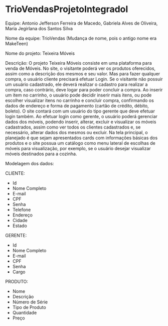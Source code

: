 # TrioVendasProjetoIntegradoI

Equipe: Antonio Jefferson Ferreira de Macedo, Gabriela Alves de Oliveira, Maria Jegirlana dos Santos Silva 

Nome da equipe: TrioVendas (Mudança de nome, pois o antigo nome era MakeTeen) 

Nome do projeto: Teixeira Móveis 

Descrição: O projeto Teixeira Móveis consiste em uma plataforma para venda de Móveis. No site, o visitante poderá ver os produtos oferecidos, assim como a descrição dos mesmos e seu valor. Mas para fazer qualquer compra, o usuário cliente precisará efetuar Login. Se o visitante não possuir um usuário cadastrado, ele deverá realizar o cadastro para realizar a compra, caso contrário, deve logar para poder concluir a compra. Ao inserir um item no carrinho, o usuário pode decidir inserir mais itens, ou pode escolher visualizar itens no carrinho e concluir compra, confirmando os dados de endereço e forma de pagamento (cartão de crédito, débito, boleto). O site contará com um usuário do tipo gerente que deve efetuar login também. Ao efetuar login como gerente, o usuário poderá gerenciar dados dos móveis, podendo inserir, alterar, excluir e visualizar os móveis cadastrados, assim como ver todos os clientes cadastrados e, se necessário, alterar dados dos mesmos ou excluir. Na tela principal, o planejado é que sejam apresentados cards com informações básicas dos produtos e o site possua um catálogo como menu lateral de escolhas de móveis para visualização, por exemplo, se o usuário desejar visualizar móveis destinados para a cozinha.

Modelagem dos dados: 

CLIENTE: 
- Id 
- Nome Completo 
- E-mail 
- CPF 
- Senha 
- Telefone 
- Endereço 
- Cidade 
- Estado 

GERENTE: 
- Id 
- Nome Completo
- E-mail
- CPF
- Senha
- Cargo

PRODUTO:
- Nome
- Descrição
- Número de Série
- Tipo de Produto
- Quantidade
- Preço

